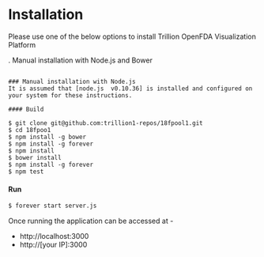 # Installation
Please  use one of the below options to install Trillion OpenFDA Visualization Platform


. Manual installation with Node.js and Bower 


```

### Manual installation with Node.js
It is assumed that [node.js  v0.10.36] is installed and configured on your system for these instructions.

#### Build

$ git clone git@github.com:trillion1-repos/18fpool1.git
$ cd 18fpoo1
$ npm install -g bower
$ npm install -g forever
$ npm install
$ bower install 
$ npm install -g forever
$ npm test
```

#### Run
```sh
$ forever start server.js
```
Once running the application can be accessed at -
* http://localhost:3000
* http://[your IP]:3000



